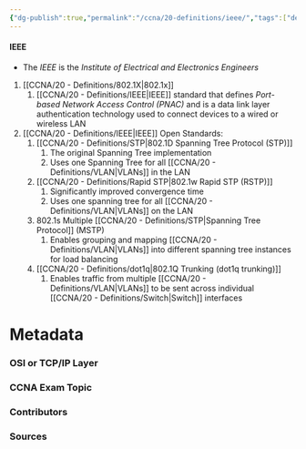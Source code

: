 ```yaml
---
{"dg-publish":true,"permalink":"/ccna/20-definitions/ieee/","tags":["defs_ccna"],"created":"2023-11-04T12:45:23.000-07:00","updated":"2023-11-08T14:39:10.355-08:00"}
---
```


#### IEEE
- The *IEEE* is the *Institute of Electrical and Electronics Engineers*
1. [[CCNA/20 - Definitions/802.1X\|802.1x]]
	1.  [[CCNA/20 - Definitions/IEEE\|IEEE]] standard that defines *Port-based Network Access Control (PNAC)* and is a data link layer authentication technology used to connect devices to a wired or wireless LAN
1. [[CCNA/20 - Definitions/IEEE\|IEEE]] Open Standards:
	1.  [[CCNA/20 - Definitions/STP\|802.1D Spanning Tree Protocol (STP)]]
		1.  The original Spanning Tree implementation
		1.  Uses one Spanning Tree for all [[CCNA/20 - Definitions/VLAN\|VLANs]] in the LAN
	2.  [[CCNA/20 - Definitions/Rapid STP\|802.1w Rapid STP (RSTP)]]
		1.  Significantly improved convergence time
		2.  Uses one spanning tree for all [[CCNA/20 - Definitions/VLAN\|VLANs]] on the LAN
	3.  802.1s Multiple [[CCNA/20 - Definitions/STP\|Spanning Tree Protocol]] (MSTP)
		1.  Enables grouping and mapping [[CCNA/20 - Definitions/VLAN\|VLANs]] into different spanning tree instances for load balancing
	4. [[CCNA/20 - Definitions/dot1q\|802.1Q Trunking (dot1q trunking)]]
		1.  Enables traffic from multiple [[CCNA/20 - Definitions/VLAN\|VLANs]] to be sent across individual [[CCNA/20 - Definitions/Switch\|Switch]] interfaces

# Metadata
### OSI or TCP/IP Layer

### CCNA Exam Topic

### Contributors

### Sources

